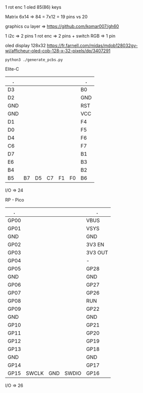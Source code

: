 1 rot enc
1 oled
85(86) keys


Matrix 6x14 => 84 = 7x12 = 19 pins vs 20


graphics cu layer => https://github.com/komar007/gh60

1 i2c => 2 pins
1 rot enc => 2 pins + switch
RGB => 1 pin


oled display
128x32   https://fr.farnell.com/midas/mdob128032gv-wi/afficheur-oled-cob-128-x-32-pixels/dp/3407291


``python3 ./generate_pcbs.py``



Elite-C

.   |    |    |    |    |    |    .
----|----|----|----|----|----|-----  
D3  |    |    |    |    |    |  B0
D2  |    |    |    |    |    |  GND
GND |    |    |    |    |    |  RST
GND |    |    |    |    |    |  VCC
D1  |    |    |    |    |    |  F4
D0  |    |    |    |    |    |  F5
D4  |    |    |    |    |    |  F6
C6  |    |    |    |    |    |  F7
D7  |    |    |    |    |    |  B1
E6  |    |    |    |    |    |  B3
B4  |    |    |    |    |    |  B2
B5  | B7 | D5 | C7 | F1 | F0 |  B6

I/O => 24

RP - Pico

.     |       |     |       |     .
------|-------|-----|-------|------  
GP00  |       |     |       |  VBUS
GP01  |       |     |       |  VSYS
GND   |       |     |       |  GND
GP02  |       |     |       |  3V3 EN
GP03  |       |     |       |  3V3 OUT
GP04  |       |     |       |  -
GP05  |       |     |       |  GP28
GND   |       |     |       |  GND
GP06  |       |     |       |  GP27
GP07  |       |     |       |  GP26
GP08  |       |     |       |  RUN
GP09  |       |     |       |  GP22
GND   |       |     |       |  GND
GP10  |       |     |       |  GP21
GP11  |       |     |       |  GP20
GP12  |       |     |       |  GP19
GP13  |       |     |       |  GP18
GND   |       |     |       |  GND
GP14  |       |     |       |  GP17
GP15  | SWCLK | GND | SWDIO |  GP16

I/O => 26
